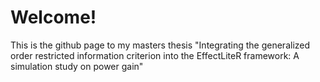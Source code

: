 # Welcome!
This is the github page to my masters thesis "Integrating the generalized order restricted information criterion into the EffectLiteR framework: A simulation study on power gain"




